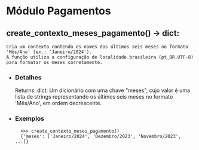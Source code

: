 # Módulo Pagamentos

## create_contexto_meses_pagamento() -> dict:
	Cria um contexto contendo os nomes dos últimos seis meses no formato
	'Mês/Ano' (ex.: 'Janeiro/2024').
	A função utiliza a configuração de localidade brasileira (pt_BR.UTF-8)
	para formatar os meses corretamente.

* ### Detalhes
    Returns:
        dict: Um dicionário com uma chave "meses", cujo valor é uma lista
        de strings representando os últimos seis meses no formato 'Mês/Ano',
        em ordem decrescente.

* ### Exemplos
        >>> create_contexto_meses_pagamento()
        {'meses': ['Janeiro/2024', 'Dezembro/2023', 'Novembro/2023', ...]}
